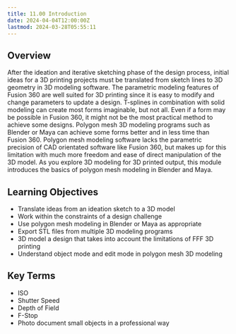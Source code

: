 ```yaml
---
title: 11.00 Introduction
date: 2024-04-04T12:00:00Z
lastmod: 2024-03-28T05:55:11
---
```


## Overview

After the ideation and iterative sketching phase of the design process, initial ideas for a 3D printing projects must be translated from sketch lines to 3D geometry in 3D modeling software. The parametric modeling features of Fusion 360 are well suited for 3D printing since it is easy to modify and change parameters to update a design. T-splines in combination with solid modeling can create most forms imaginable, but not all. Even if a form may be possible in Fusion 360, it might not be the most practical method to achieve some designs. Polygon mesh 3D modeling programs such as Blender or Maya can achieve some forms better and in less time than Fusion 360. Polygon mesh modeling software lacks the parametric precision of CAD orientated software like Fusion 360, but makes up for this limitation with much more freedom and ease of direct manipulation of the 3D model. As you explore 3D modeling for 3D printed output, this module introduces the basics of polygon mesh modeling in Blender and Maya.

## Learning Objectives

- Translate ideas from an ideation sketch to a 3D model
- Work within the constraints of a design challenge
- Use polygon mesh modeling in Blender or Maya as appropriate
- Export STL files from multiple 3D modeling programs
- 3D model a design that takes into account the limitations of FFF 3D printing
- Understand object mode and edit mode in polygon mesh 3D modeling

## Key Terms

- ISO
- Shutter Speed
- Depth of Field
- F-Stop
- Photo document small objects in a professional way
